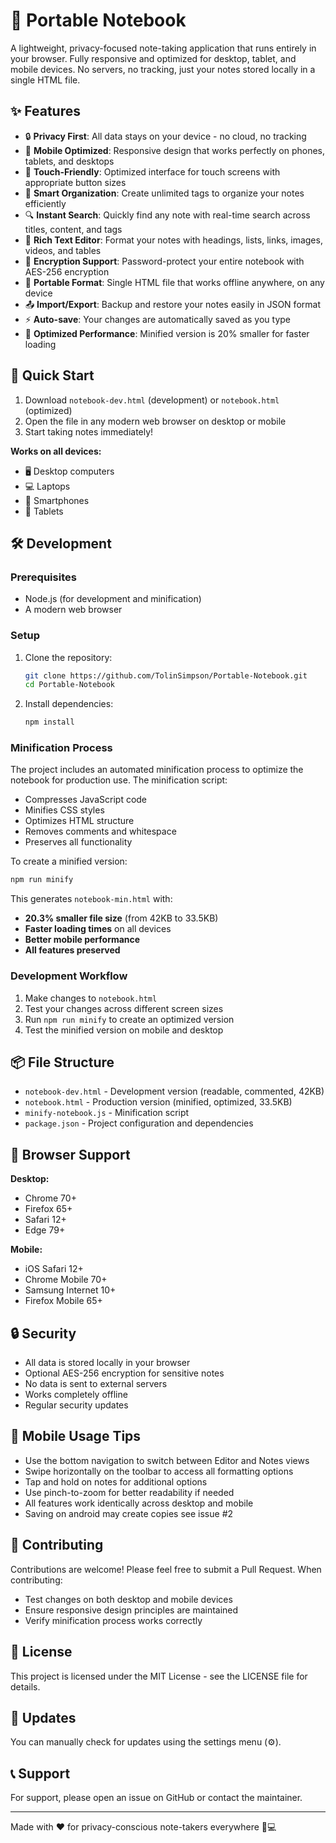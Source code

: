 # 📝 Portable Notebook

A lightweight, privacy-focused note-taking application that runs entirely in your browser. Fully responsive and optimized for desktop, tablet, and mobile devices. No servers, no tracking, just your notes stored locally in a single HTML file.

## ✨ Features

- 🔒 **Privacy First**: All data stays on your device - no cloud, no tracking
- 📱 **Mobile Optimized**: Responsive design that works perfectly on phones, tablets, and desktops
- 🎯 **Touch-Friendly**: Optimized interface for touch screens with appropriate button sizes
- 📁 **Smart Organization**: Create unlimited tags to organize your notes efficiently
- 🔍 **Instant Search**: Quickly find any note with real-time search across titles, content, and tags
- 🎨 **Rich Text Editor**: Format your notes with headings, lists, links, images, videos, and tables
- 🔐 **Encryption Support**: Password-protect your entire notebook with AES-256 encryption
- 💾 **Portable Format**: Single HTML file that works offline anywhere, on any device
- 📤 **Import/Export**: Backup and restore your notes easily in JSON format
- ⚡ **Auto-save**: Your changes are automatically saved as you type
- 🚀 **Optimized Performance**: Minified version is 20% smaller for faster loading

## 🚀 Quick Start

1. Download `notebook-dev.html` (development) or `notebook.html` (optimized)
2. Open the file in any modern web browser on desktop or mobile
3. Start taking notes immediately!

**Works on all devices:**
- 🖥️ Desktop computers
- 💻 Laptops
- 📱 Smartphones
- 📲 Tablets

## 🛠️ Development

### Prerequisites

- Node.js (for development and minification)
- A modern web browser

### Setup

1. Clone the repository:
   ```bash
   git clone https://github.com/TolinSimpson/Portable-Notebook.git
   cd Portable-Notebook
   ```

2. Install dependencies:
   ```bash
   npm install
   ```

### Minification Process

The project includes an automated minification process to optimize the notebook for production use. The minification script:

- Compresses JavaScript code
- Minifies CSS styles
- Optimizes HTML structure
- Removes comments and whitespace
- Preserves all functionality

To create a minified version:

```bash
npm run minify
```

This generates `notebook-min.html` with:
- **20.3% smaller file size** (from 42KB to 33.5KB)
- **Faster loading times** on all devices
- **Better mobile performance**
- **All features preserved**

### Development Workflow

1. Make changes to `notebook.html`
2. Test your changes across different screen sizes
3. Run `npm run minify` to create an optimized version
4. Test the minified version on mobile and desktop

## 📦 File Structure

- `notebook-dev.html` - Development version (readable, commented, 42KB)
- `notebook.html` - Production version (minified, optimized, 33.5KB)
- `minify-notebook.js` - Minification script
- `package.json` - Project configuration and dependencies

## 🎯 Browser Support

**Desktop:**
- Chrome 70+
- Firefox 65+
- Safari 12+
- Edge 79+

**Mobile:**
- iOS Safari 12+
- Chrome Mobile 70+
- Samsung Internet 10+
- Firefox Mobile 65+

## 🔒 Security

- All data is stored locally in your browser
- Optional AES-256 encryption for sensitive notes
- No data is sent to external servers
- Works completely offline
- Regular security updates

## 📱 Mobile Usage Tips

- Use the bottom navigation to switch between Editor and Notes views
- Swipe horizontally on the toolbar to access all formatting options
- Tap and hold on notes for additional options
- Use pinch-to-zoom for better readability if needed
- All features work identically across desktop and mobile
- Saving on android may create copies see issue #2

## 🤝 Contributing

Contributions are welcome! Please feel free to submit a Pull Request. When contributing:

- Test changes on both desktop and mobile devices
- Ensure responsive design principles are maintained
- Verify minification process works correctly

## 📝 License

This project is licensed under the MIT License - see the LICENSE file for details.

## 🔄 Updates

You can manually check for updates using the settings menu (⚙️).

## 📞 Support

For support, please open an issue on GitHub or contact the maintainer.

---

Made with ❤️ for privacy-conscious note-takers everywhere 📱💻 
